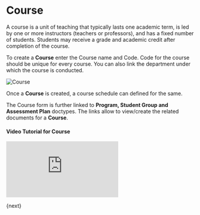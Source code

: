 # Course

 A course is a unit of teaching that typically lasts one academic term, is led by one or more instructors (teachers or professors), and has a fixed number of students. Students may receive a grade and academic credit after completion of the course.

To create a **Course** enter the Course name and Code. Code for the course should be unique for every course. You can also link the department under which the course is conducted.

<img class="screenshot" alt="Course" src="{{docs_base_url}}/assets/img/education/setup/course.png">

Once a **Course** is created, a course schedule can defined for the same.

The Course form is further linked to **Program, Student Group and Assessment Plan** doctypes. The links allow to view/create the related documents for a **Course**.

#### Video Tutorial for Course



<div>  
    <div class='embed-container'>
        <iframe src='https://www.youtube.com/embed//1ueE4seFTp8?start=66' frameborder='0' allowfullscreen>
        </iframe>
    </div>
</div>    


{next}